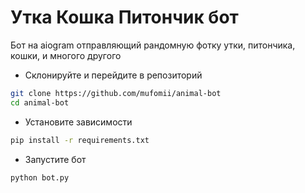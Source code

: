 # Утка Кошка Питончик бот

Бот на aiogram отправляющий рандомную фотку утки, питончика, кошки, и многого другого

- Склонируйте и перейдите в репозиторий
```bash
git clone https://github.com/mufomii/animal-bot
cd animal-bot
```

- Установите зависимости
```bash
pip install -r requirements.txt
```

- Запустите бот
```bash
python bot.py
```